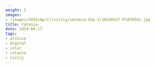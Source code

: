 ```yaml
---
weight: 1
images:
- /images/2024/April/sicily/catania-day-1/20240417-P1070342.jpg
title: Catania.
date: 2024-04-17
tags:
- archive
- digital
- color
- catania
- sicily
---
```


